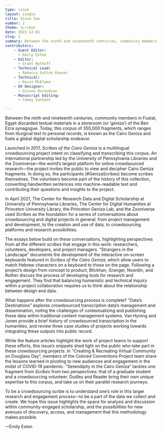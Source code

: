 ```yaml
---
type: issue
layout: single
title: Issue Two
number: 2
theme: Scribes
date: 2021-12-01
slug: 2
summary: Between the ninth and nineteenth centuries, community members in Fustat, Egypt discarded textual materials in a storeroom (or ‘geniza’) of the Ben Ezra synagogue.
contributors:
    - Guest Editor:
      - Emily Esten
    - Editor:
      - Grant Wythoff
    - Technical Lead:
      - Rebecca Sutton Koeser
    - Technical:
      - Kevin McElwee
    - UX Designer:
      - Gissoo Doroudian
    - Manuscript Editing:
      - Camey VanSant

---
```


Between the ninth and nineteenth centuries, community members in Fustat, Egypt discarded textual materials in a storeroom (or ‘geniza’) of the Ben Ezra synagogue. Today, this corpus of 350,000 fragments, which ranges from liturgical text to personal records, is known as the Cairo Geniza and fuels a global digital scholarship endeavor.

Launched in 2017, *Scribes of the Cairo Geniza* is a multilingual crowdsourcing project intent on classifying and transcribing this corpus. An international partnership led by the University of Pennsylvania Libraries and the Zooniverse—the world’s largest platform for online crowdsourced research—the project invites the public to view and decipher Cairo Geniza fragments. In doing so, the participants (#GenizaScribes) become scribes themselves. The volunteers become part of the history of this collection, converting handwritten sentences into machine-readable text and contributing their questions and insights to the project.

In April 2021, The Center for Research Data and Digital Scholarship at University of Pennsylvania Libraries, The Center for Digital Humanities at Princeton University Library, the Princeton Geniza Lab, and the Zooniverse used *Scribes* as the foundation for a series of conversations about crowdsourcing and digital projects in general: from project management and development, to the creation and use of data, to crowdsourcing platforms and research possibilities.

The essays below build on these conversations, highlighting perspectives from all the different *scribes* that engage in this work: researchers, volunteers, developers, and project managers. “Strangers in the Landscape” documents the development of the interactive on-screen keyboards featured in *Scribes of the Cairo Geniza*, which allow users to match Hebrew characters on a keyboard to those on the page. Following a project’s design from concept to product, Blickhan, Granger, Noordin, and Rother discuss the process of developing tools for research and engagement. They find that balancing humanistic and technical inquiry within a project collaboration requires us to think about the relationship between design and data.

What happens after the crowdsourcing process is complete? “Data’s Destinations” explores crowdsourced transcription data’s management and dissemination, noting the challenges of contextualizing and publishing these data within traditional content management systems. Van Hyning and Jones provide a brief history of crowdsourced transcription in the humanities, and review three case studies of projects working towards integrating these outputs into public record.

While the feature articles highlight the work of project teams to support these efforts, this issue’s snippets shed light on the public who take part in these crowdsourcing projects. In “Creating & Recreating Virtual Community on Douglass Day”, members of the Colored Conventions Project team share the lessons learned in pivoting to new audiences and engagement in the midst of COVID-19 pandemic. “Serendipity in the Cairo Geniza” tackles one fragment from *Scribes* from two perspectives: that of a graduate student and a crowdsourcing volunteer. Dudley and Reader bring their own unique expertise to this corpus, and take us on their parallel research journeys.

To be a crowdsourcing scribe is to understand one’s role in this larger research and engagement process—to be a part of the data we collect and create. We hope this issue highlights the space for analysis and discussion within community-engaged scholarship, and the possibilities for new avenues of discovery, access, and management that this methodology makes possible.

—Emily Esten